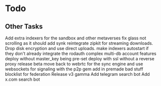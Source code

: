 # Todo

## Other Tasks


Add extra indexers for the sandbox and other metaverses
fix glass not scrolling as it should
add synk
reintegrate zipkit for streaming downloads. 
Drop disk encryption and use direct uploads.
make indexers autostart if they don't already
integrate the rodauth complex multi-db account features
deploy without master_key being pre-set
deploy with ssl without a reverse proxy
release beta
move back to webrtc for the sync engine and use websockets for signaling with the p2p gem
add in premade bad stuff blocklist for federation
Release v3 gamma
Add telegram search bot
Add x.com search bot
